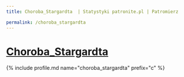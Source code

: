```yaml
---
title: Choroba_Stargardta  | Statystyki patronite.pl | Patromierz

permalink: /choroba_stargardta
---
```


# [Choroba_Stargardta ](https://patronite.pl/choroba_stargardta)

{% include profile.md name="choroba_stargardta" prefix="c" %}
